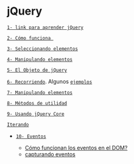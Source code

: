 <h1>jQuery</h1>


[`1- link para aprender jQuery`](http://learn.jquery.com/about-jquery/)

[`2- Cómo funciona `](http://learn.jquery.com/about-jquery/how-jquery-works/)

[`3- Seleccionando elementos`](http://learn.jquery.com/using-jquery-core/selecting-elements/)

[`4- Manipulando elementos`](http://learn.jquery.com/using-jquery-core/manipulating-elements/)

[`5- El Objeto de jQuery`](http://learn.jquery.com/using-jquery-core/jquery-object/)

[`6- Recorriendo`](http://learn.jquery.com/using-jquery-core/traversing/).
Algunos [`ejemplos`](http://jsfiddle.net/juanma/pp3h1hpo/)

[`7- Manipulando elementos`](http://learn.jquery.com/using-jquery-core/manipulating-elements/)

[`8- Métodos de utilidad`](http://learn.jquery.com/using-jquery-core/utility-methods/)

[`9- Usando jQuery Core`](http://learn.jquery.com/using-jquery-core/)

[`Iterando`](http://learn.jquery.com/using-jquery-core/iterating/)

- [`10- Eventos`](http://learn.jquery.com/events/)

    - [Cómo funcionan los eventos en el DOM?](https://github.com/jovihu10/skylab_bootcamp2017/tree/master/COURSE/week3/jquery/eventos)
    - [capturando eventos](https://github.com/jovihu10/skylab_bootcamp2017/tree/master/COURSE/week3/jquery/eventos#capturando-elementos)
